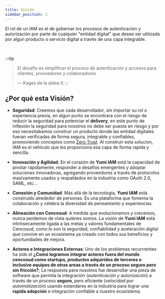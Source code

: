 ```yaml
---
title: Visión
sidebar_position: 1
---
```


El rol de un IAM es el de gobernar los procesos de autenticación y autorización por parte de cualquier "entidad digital" que desee ser utilizada por algun producto o servicio digital a través de una capa integrable.

<br/>

:::tip
> El desafío es simplificar el proceso de autenticación y accesos para 
> clientes, proovedores y colaboradores 
>
> — Kages de la aldea X
:::

## ¿Por qué esta Visión?

- **Seguridad**: Creemos que cada desarrollador, sin importar su rol o experiencia previa, en algun punto se encontrara con el riesgo de reducir la seguridad para potenciar el **delivery**, en este punto de inflexión la seguridad para nosotros no debe ser puesta en riesgo y por eso necesitabamos construir un producto donde las entidad digitales fueran verificadas de forma segura, integrable y confiables, promoviendo conceptos como [Zero Trust](https://en.wikipedia.org/wiki/Zero_trust_security_model). Al construir esta solucion, IAM es el vehículo que les proporciona esa capa de forma rapida y sencilla.

- **Innovación y Agilidad**: En el corazón de **Yumi IAM** está la capacidad de pivotar rápidamente, responder a desafíos emergentes y adoptar soluciones innovadoras, agregando proveedores a través de protocolos masivamente usados y respaldados en la industria como OAuth 2.0, SAML, etc...

- **Conexión y Comunidad**: Más allá de la tecnología, **Yumi IAM** está construido alrededor de personas. Es una plataforma que fomenta la colaboración y celebra la diversidad de pensamiento y experiencias.

- **Alineación con Cencosud**: A medida que evolucionamos y crecemos, nunca perdemos de vista quiénes somos. La visión de **Yumi IAM** está intrínsecamente ligada a las metas y valores fundamentales de Cencosud, como lo son la seguridad, confiabilidad y aceleración digital que convive en un ecosistema ya creado con todos sus beneficios y oportunidades de mejora.

- **Actores e Integraciones Externas**: Uno de los problemas recurrrentes ha sido el **¿Comó logramos integrar actores fuera del mundo cencosud como startups, productos adquiridos de terceros o inclusive equipos de otras areas a través de un proceso seguro pero sin fricción?**; La respuesta para nosotros fue desarrollar una pieza de software que permita la integración (*autenticación y autorización*) a través de un proceso **seguro**, pero eficiente (*velocidad por automatización*) usando estandares en la industria para lograr una **rapida adopción** e integración confiable a nuestro ecosistema.